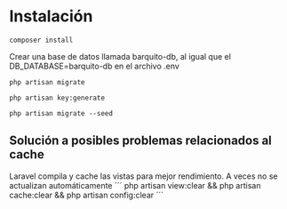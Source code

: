 # Instalación
```
composer install
```
Crear una base de datos llamada barquito-db, al igual que el DB_DATABASE=barquito-db en el archivo .env
```
php artisan migrate
```
```
php artisan key:generate
```
```
php artisan migrate --seed
```

## Solución a posibles problemas relacionados al cache
Laravel compila y cache las vistas para mejor rendimiento. A veces no se actualizan automáticamente
´´´
php artisan view:clear && php artisan cache:clear && php artisan config:clear
´´´